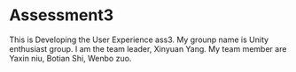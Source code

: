 # Assessment3
This is Developing the User Experience ass3.
My grounp name is Unity enthusiast group. 
I am the team leader, Xinyuan Yang. 
My team member are Yaxin niu, Botian Shi, Wenbo zuo.
